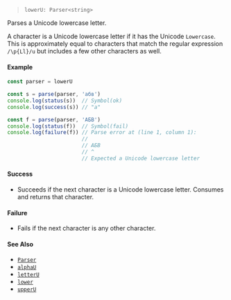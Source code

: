 <!--
 Copyright (c) 2020 Thomas J. Otterson
 
 This software is released under the MIT License.
 https://opensource.org/licenses/MIT
-->

> `lowerU: Parser<string>`

Parses a Unicode lowercase letter.

A character is a Unicode lowercase letter if it has the Unicode `Lowercase`. This is approximately equal to characters that match the regular expression `/\p{Ll}/u` but includes a few other characters as well.

#### Example

```javascript
const parser = lowerU

const s = parse(parser, 'абв')
console.log(status(s))  // Symbol(ok)
console.log(success(s)) // "а"

const f = parse(parser, 'АБВ')
console.log(status(f))  // Symbol(fail)
console.log(failure(f)) // Parse error at (line 1, column 1):
                        //
                        // АБВ
                        // ^
                        // Expected a Unicode lowercase letter
```

#### Success

* Succeeds if the next character is a Unicode lowercase letter. Consumes and returns that character.

#### Failure

* Fails if the next character is any other character.

#### See Also

* [`Parser`](../types/parser.md)
* [`alphaU`](alphau.md)
* [`letterU`](letteru.md)
* [`lower`](lower.md)
* [`upperU`](upperu.md)